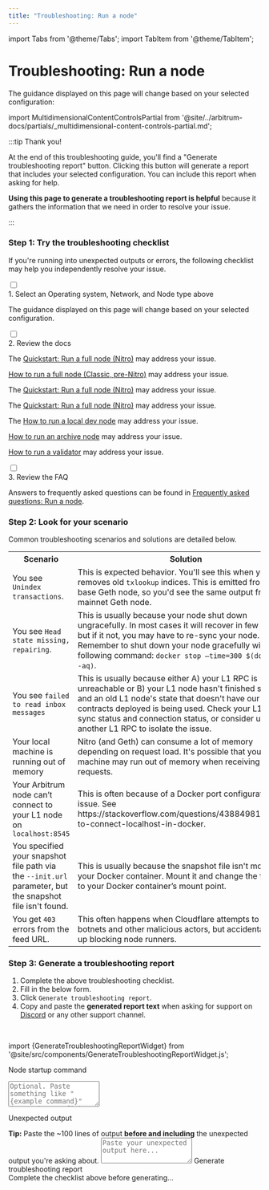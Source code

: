 ```yaml
---
title: "Troubleshooting: Run a node"
---
```


import Tabs from '@theme/Tabs';
import TabItem from '@theme/TabItem';

# Troubleshooting: Run a node

The guidance displayed on this page will change based on your selected configuration:

import MultidimensionalContentControlsPartial from '@site/../arbitrum-docs/partials/_multidimensional-content-controls-partial.md';

<MultidimensionalContentControlsPartial />

:::tip Thank you!

At the end of this troubleshooting guide, you'll find a "Generate troubleshooting report" button. Clicking this button will generate a report that includes your selected configuration. You can include this report when asking for help.

**Using this page to generate a troubleshooting report is helpful** because it gathers the information that we need in order to resolve your issue.

:::

### Step 1: Try the troubleshooting checklist

If you're running into unexpected outputs or errors, the following checklist may help you independently resolve your issue.

<div className='hide-tabs'>
    <div className='checklist'>
        <div className='task'>
            <div className='input-container'><input id="tc-1" type='checkbox'/><span className='done'></span></div>
            <div className='guidance-container'>
                <label htmlFor="tc-1">1. Select an Operating system, Network, and Node type above</label>
                <p>The guidance displayed on this page will change based on your selected configuration.</p>
            </div>
        </div>
        <div className='task'>
            <div className='input-container'><input id="tc-2" type='checkbox'/><span className='done'></span></div>
            <div className='guidance-container'>
                <label htmlFor="tc-2">2. Review the docs</label>
                 <Tabs className="tabgroup-with-label node-type-tabgroup" groupId="node-type" defaultValue="full-node" values={[ 
                        {label: 'Node type:', value: 'label'},
                        {label: 'Full node', value: 'full-node'},
                        {label: 'Archive node', value: 'archive-node'},
                        {label: 'Validator node', value: 'validator-node'}
                    ]}>
                    <TabItem className="unclickable-element" value="label"></TabItem>
                    <TabItem value="full-node">
                          <Tabs className="tabgroup-with-label network-tabgroup" groupId="network" defaultValue="arb-one-nitro" values={[
                                {label: 'Network:', value: 'label'},
                                {label: 'Arbitrum One (Nitro)', value: 'arb-one-nitro'},
                                {label: 'Arbitrum One (Classic)', value: 'arb-one-classic'},
                                {label: 'Arbitrum Nova', value: 'arb-nova'},
                                {label: 'Arbitrum Goerli', value: 'arb-goerli'},
                                {label: 'Localhost', value: 'localhost'},
                            ]}>
                            <TabItem className="unclickable-element" value="label"></TabItem>
                            <TabItem value="arb-one-nitro">
                                <p>The <a href='/node-running/running-a-node'>Quickstart: Run a full node (Nitro)</a> may address your issue.</p>
                            </TabItem>
                            <TabItem value="arb-one-classic">
                                <p><a href='/node-running/how-tos/running-a-classic-node'>How to run a full node (Classic, pre-Nitro)</a> may address your issue.</p>
                            </TabItem>
                            <TabItem value="arb-nova">
                                <p>The <a href='/node-running/running-a-node'>Quickstart: Run a full node (Nitro)</a> may address your issue.</p>
                            </TabItem>
                            <TabItem value="arb-goerli">
                                <p>The <a href='/node-running/running-a-node'>Quickstart: Run a full node (Nitro)</a> may address your issue.</p>
                            </TabItem>
                            <TabItem value="localhost">
                                <p>The <a href='/node-running/how-tos/local-dev-node'>How to run a local dev node</a> may address your issue.</p>
                            </TabItem>
                        </Tabs>                    
                    </TabItem>
                    <TabItem value="archive-node"><p><a href='/node-running/how-tos/running-an-archive-node'>How to run an archive node</a> may address your issue.</p></TabItem>
                    <TabItem value="validator-node"><p><a href='/node-running/how-tos/running-a-validator'>How to run a validator</a> may address your issue.</p></TabItem>
                </Tabs> 
            </div>
        </div>
        <div className='task'>
            <div className='input-container'><input id="tc-3" type='checkbox'/><span className='done'></span></div>
            <div className='guidance-container'>
                <label htmlFor="tc-3">3. Review the FAQ</label>
                <p>Answers to frequently asked questions can be found in <a href="/node-running/faq">Frequently asked questions: Run a node</a>.</p>
            </div>
        </div>
    </div>
</div>

### Step 2: Look for your scenario

Common troubleshooting scenarios and solutions are detailed below.

<table className='small-table'>
  <tbody>
      <tr>
          <th style={{minWidth: 180 + 'px'}}>Scenario</th> 
          <th>Solution</th>
      </tr>
      <tr>
        <td>You see <code>Unindex transactions</code>.</td>
        <td>This is expected behavior. You'll see this when your node removes old <code>txlookup</code> indices. This is emitted from the base Geth node, so you'd see the same output from a mainnet Geth node.</td>
      </tr>
      <tr>
        <td>You see <code>Head state missing, repairing</code>.</td>
        <td>This is usually because your node shut down ungracefully. In most cases it will recover in few minutes, but if it not, you may have to re-sync your node. Remember to shut down your node gracefully with the following command: <code>docker stop —time=300 $(docker ps -aq)</code>.</td>
      </tr>
      <tr>
        <td>You see <code>failed to read inbox messages</code></td>
        <td>This is usually because either A) your L1 RPC is unreachable or B) your L1 node hasn't finished syncing and an old L1 node's state that doesn't have our inbox contracts deployed is being used. Check your L1 RPC sync status and connection status, or consider using another L1 RPC to isolate the issue.</td>
      </tr>
      <tr>
        <td>Your local machine is running out of memory</td>
        <td>Nitro (and Geth) can consume a lot of memory depending on request load. It's possible that your machine may run out of memory when receiving tons of requests.</td>
      </tr>
       <tr>
        <td>Your Arbitrum node can’t connect to your L1 node on <code>localhost:8545</code></td>
        <td>This is often because of a Docker port configuration issue. See https://stackoverflow.com/questions/43884981/unable-to-connect-localhost-in-docker.</td>
      </tr>
      <tr>
        <td>You specified your snapshot file path via the <code>--init.url</code> parameter, but the snapshot file isn't found.</td>
        <td>This is usually because the snapshot file isn't mounted to your Docker container. Mount it and change the file path to your Docker container’s mount point.</td>
      </tr>
      <tr>
        <td>You get <code>403</code> errors from the feed URL.</td>
        <td>This often happens when Cloudflare attempts to block botnets and other malicious actors, but accidentally ends up blocking node runners.</td>
      </tr>
    </tbody>
</table>


<!-- 
#### Troubleshooting your feed relay

import FeedRelayTroubleshootingPartial from '@site/../arbitrum-docs/node-running/partials/_feed-relay-troubleshooting.md';

<FeedRelayTroubleshootingPartial />
-->


### Step 3: Generate a troubleshooting report

 1. Complete the above troubleshooting checklist.
 2. Fill in the below form.
 3. Click `Generate troubleshooting report`.
 4. Copy and paste the **generated report text** when asking for support on [Discord](https://discord.gg/ZpZuw7p) or any other support channel.

<br />

import {GenerateTroubleshootingReportWidget} from '@site/src/components/GenerateTroubleshootingReportWidget.js';

<GenerateTroubleshootingReportWidget />

<div className='troubleshooting-report-area'>
    <p>Node startup command</p>
    <textarea id="vn-cmd" rows="3" placeholder='Optional. Paste something like "{example command}" (or Docker config) here...'></textarea>
    <p>Unexpected output</p>
    <span><strong>Tip:</strong> Paste the ~100 lines of output <strong>before and including</strong> the unexpected output you're asking about.</span>
    <textarea id="output" rows="3" placeholder='Paste your unexpected output here...'></textarea>
    <a id='generate-report' className='generate-report'>Generate troubleshooting report</a>
    <div id='generated-report' className='generated-report'>Complete the checklist above before generating...</div>
</div>

<!-- todo: gpt-n + langchain + pinecone -->